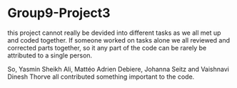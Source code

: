 # Group9-Project3

this project cannot really be devided into different tasks as we all met up and coded together. 
If someone worked on tasks alone we all reviewed and corrected parts together, so it any part of the code can be rarely be attributed to a single person.

So, Yasmin Sheikh Ali, Mattéo Adrien Debiere, Johanna Seitz and Vaishnavi Dinesh Thorve all contributed something important to the code. 
